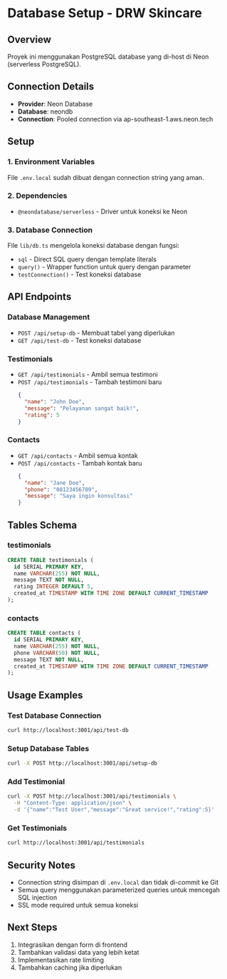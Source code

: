 # Database Setup - DRW Skincare

## Overview
Proyek ini menggunakan PostgreSQL database yang di-host di Neon (serverless PostgreSQL).

## Connection Details
- **Provider**: Neon Database
- **Database**: neondb 
- **Connection**: Pooled connection via ap-southeast-1.aws.neon.tech

## Setup

### 1. Environment Variables
File `.env.local` sudah dibuat dengan connection string yang aman.

### 2. Dependencies
- `@neondatabase/serverless` - Driver untuk koneksi ke Neon

### 3. Database Connection
File `lib/db.ts` mengelola koneksi database dengan fungsi:
- `sql` - Direct SQL query dengan template literals
- `query()` - Wrapper function untuk query dengan parameter
- `testConnection()` - Test koneksi database

## API Endpoints

### Database Management
- `POST /api/setup-db` - Membuat tabel yang diperlukan
- `GET /api/test-db` - Test koneksi database

### Testimonials
- `GET /api/testimonials` - Ambil semua testimoni
- `POST /api/testimonials` - Tambah testimoni baru
  ```json
  {
    "name": "John Doe",
    "message": "Pelayanan sangat baik!",
    "rating": 5
  }
  ```

### Contacts
- `GET /api/contacts` - Ambil semua kontak
- `POST /api/contacts` - Tambah kontak baru
  ```json
  {
    "name": "Jane Doe", 
    "phone": "08123456789",
    "message": "Saya ingin konsultasi"
  }
  ```

## Tables Schema

### testimonials
```sql
CREATE TABLE testimonials (
  id SERIAL PRIMARY KEY,
  name VARCHAR(255) NOT NULL,
  message TEXT NOT NULL,
  rating INTEGER DEFAULT 5,
  created_at TIMESTAMP WITH TIME ZONE DEFAULT CURRENT_TIMESTAMP
);
```

### contacts
```sql
CREATE TABLE contacts (
  id SERIAL PRIMARY KEY,
  name VARCHAR(255) NOT NULL,
  phone VARCHAR(50) NOT NULL,
  message TEXT NOT NULL,
  created_at TIMESTAMP WITH TIME ZONE DEFAULT CURRENT_TIMESTAMP
);
```

## Usage Examples

### Test Database Connection
```bash
curl http://localhost:3001/api/test-db
```

### Setup Database Tables
```bash
curl -X POST http://localhost:3001/api/setup-db
```

### Add Testimonial
```bash
curl -X POST http://localhost:3001/api/testimonials \
  -H "Content-Type: application/json" \
  -d '{"name":"Test User","message":"Great service!","rating":5}'
```

### Get Testimonials
```bash
curl http://localhost:3001/api/testimonials
```

## Security Notes
- Connection string disimpan di `.env.local` dan tidak di-commit ke Git
- Semua query menggunakan parameterized queries untuk mencegah SQL injection
- SSL mode required untuk semua koneksi

## Next Steps
1. Integrasikan dengan form di frontend
2. Tambahkan validasi data yang lebih ketat
3. Implementasikan rate limiting
4. Tambahkan caching jika diperlukan